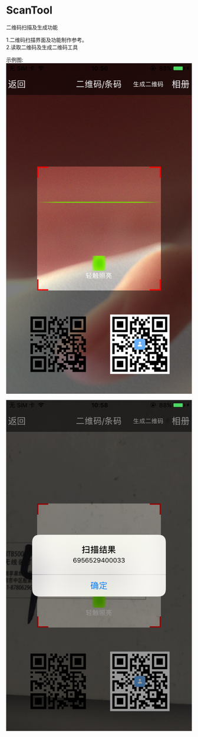 # ScanTool
二维码扫描及生成功能

   1.二维码扫描界面及功能制作参考。<br>
   2.读取二维码及生成二维码工具
   
   示例图:
   ![图1](https://github.com/CMlinksuccess/ScanTool/blob/master/raw/image1.PNG) <br>
   
   ![图2](https://github.com/CMlinksuccess/ScanTool/blob/master/raw/image2.PNG)
